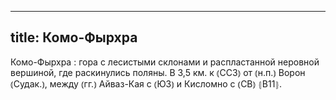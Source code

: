 
---
title: Комо-Фырхра
---
Комо-Фырхра
: гора с лесистыми склонами и распластанной неровной вершиной, где раскинулись поляны. В 3,5 км. к ⦅ССЗ⦆ от ⦅н.п.⦆ Ворон ⦅Судак.⦆, между ⦅гг.⦆ Айваз-Кая с ⦅ЮЗ⦆ и Кисломно с ⦅СВ⦆ ⦃В11⦄.
